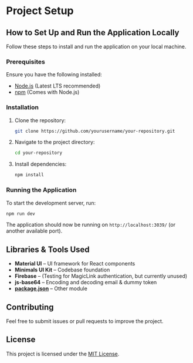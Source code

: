 # Project Setup

## How to Set Up and Run the Application Locally

Follow these steps to install and run the application on your local machine.

### Prerequisites

Ensure you have the following installed:

- [Node.js](https://nodejs.org/) (Latest LTS recommended)
- [npm](https://www.npmjs.com/) (Comes with Node.js)

### Installation

1. Clone the repository:
   ```sh
   git clone https://github.com/yourusername/your-repository.git
   ```
2. Navigate to the project directory:
   ```sh
   cd your-repository
   ```
3. Install dependencies:
   ```sh
   npm install
   ```

### Running the Application

To start the development server, run:

```sh
npm run dev
```

The application should now be running on `http://localhost:3039/` (or another available port).

## Libraries & Tools Used

- **Material UI** – UI framework for React components
- **Minimals UI Kit** – Codebase foundation
- **Firebase** – (Testing for MagicLink authentication, but currently unused)
- **js-base64** – Encoding and decoding email & dummy token
- **[package.json](./package.json)** – Other module

## Contributing

Feel free to submit issues or pull requests to improve the project.

## License

This project is licensed under the [MIT License](LICENSE).
